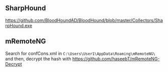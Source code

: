 ## SharpHound
https://github.com/BloodHoundAD/BloodHound/blob/master/Collectors/SharpHound.exe




## mRemoteNG
Search for confCons.xml in ``` C:\Users\User1\AppData\Roaming\mRemoteNG\ ``` and then, decrypt the hash with https://github.com/haseebT/mRemoteNG-Decrypt